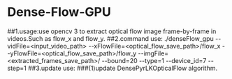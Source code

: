 # Dense-Flow-GPU
##1.usage:use opencv 3 to extract optical flow image frame-by-frame in videos.Such as flow_x and flow_y.
##2.command use:
./denseFlow_gpu --vidFile=<input_video_path> --xFlowFile=<optical_flow_save_path>/flow_x --yFlowFile=<optical_flow_save_path>/flow_y --imgFile=<extracted_frames_save_path>/ --bound=20 --type=1 --device_id=7 --step=1
##3.update use:
###(1)update DensePyrLKOpticalFlow algorithm.
